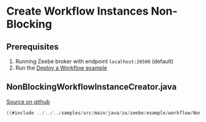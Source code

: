 # Create Workflow Instances Non-Blocking

## Prerequisites

1. Running Zeebe broker with endpoint `localhost:26500` (default)
1. Run the [Deploy a Workflow example](/java-client-examples/workflow-deploy.html)

## NonBlockingWorkflowInstanceCreator.java

[Source on github](https://github.com/zeebe-io/zeebe/tree/{{commit}}/samples/src/main/java/io/zeebe/example/workflow/NonBlockingWorkflowInstanceCreator.java)

```java
{{#include ../../../samples/src/main/java/io/zeebe/example/workflow/NonBlockingWorkflowInstanceCreator.java}}
```
